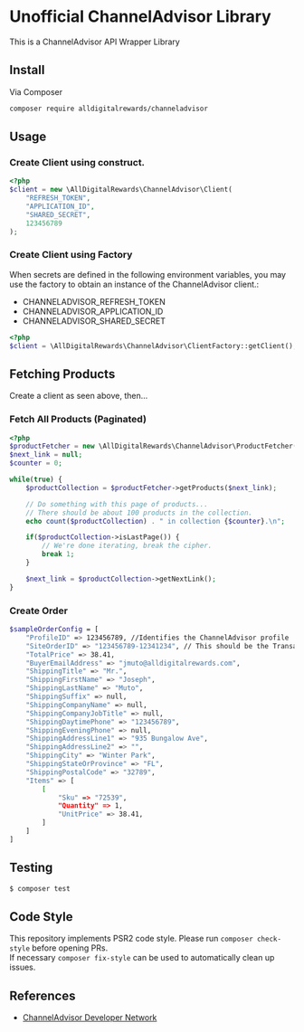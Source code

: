 # Unofficial ChannelAdvisor Library

This is a ChannelAdvisor API Wrapper Library

## Install

Via Composer

```bash
composer require alldigitalrewards/channeladvisor
```

## Usage

### Create Client using construct.

```php
<?php
$client = new \AllDigitalRewards\ChannelAdvisor\Client(
    "REFRESH_TOKEN",
    "APPLICATION_ID",
    "SHARED_SECRET",
    123456789
);
```

### Create Client using Factory

When secrets are defined in the following environment variables, you may use the factory
to obtain an instance of the ChannelAdvisor client.: 
* CHANNELADVISOR_REFRESH_TOKEN
* CHANNELADVISOR_APPLICATION_ID
* CHANNELADVISOR_SHARED_SECRET 
```php
<?php
$client = \AllDigitalRewards\ChannelAdvisor\ClientFactory::getClient();
```

## Fetching Products 

Create a client as seen above, then...
 
### Fetch All Products (Paginated)
```php
<?php
$productFetcher = new \AllDigitalRewards\ChannelAdvisor\ProductFetcher($client);
$next_link = null;
$counter = 0;

while(true) {
    $productCollection = $productFetcher->getProducts($next_link);

    // Do something with this page of products...
    // There should be about 100 products in the collection.
    echo count($productCollection) . " in collection {$counter}.\n";

    if($productCollection->isLastPage()) {
        // We're done iterating, break the cipher.
        break 1;
    }

    $next_link = $productCollection->getNextLink();
}

```

### Create Order
```bash
$sampleOrderConfig = [
    "ProfileID" => 123456789, //Identifies the ChannelAdvisor profile
    "SiteOrderID" => "123456789-12341234", // This should be the Transaction GUID
    "TotalPrice" => 38.41,
    "BuyerEmailAddress" => "jmuto@alldigitalrewards.com",
    "ShippingTitle" => "Mr.",
    "ShippingFirstName" => "Joseph",
    "ShippingLastName" => "Muto",
    "ShippingSuffix" => null,
    "ShippingCompanyName" => null,
    "ShippingCompanyJobTitle" => null,
    "ShippingDaytimePhone" => "123456789",
    "ShippingEveningPhone" => null,
    "ShippingAddressLine1" => "935 Bungalow Ave",
    "ShippingAddressLine2" => "",
    "ShippingCity" => "Winter Park",
    "ShippingStateOrProvince" => "FL",
    "ShippingPostalCode" => "32789",
    "Items" => [
        [
            "Sku" => "72539",
            "Quantity" => 1,
            "UnitPrice" => 38.41,
        ]
    ]
]
```
## Testing

``` bash
$ composer test
```

## Code Style

This repository implements PSR2 code style.  Please run `composer check-style` before opening PRs.  
If necessary `composer fix-style` can be used to automatically clean up issues. 

## References

 * [ChannelAdvisor Developer Network](https://developer.channeladvisor.com)
 

